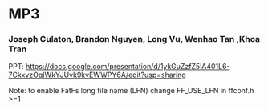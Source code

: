 # MP3
### Joseph Culaton, Brandon Nguyen, Long Vu, Wenhao Tan ,Khoa Tran
PPT: https://docs.google.com/presentation/d/1ykGuZzfZ5lA401L6-7CkxvzOqIWkYJUvk9kvEWWPY6A/edit?usp=sharing
<br/>

Note: to enable FatFs long file name (LFN) change FF_USE_LFN in ffconf.h >=1
<br/>
